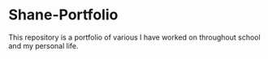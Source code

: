 # Shane-Portfolio
This repository is a portfolio of various I have worked on throughout school and my personal life.
